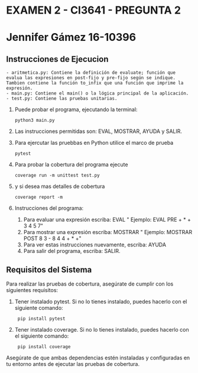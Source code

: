 # EXAMEN 2 - CI3641 - PREGUNTA 2
# Jennifer Gámez 16-10396

## Instrucciones de Ejecucion

    - aritmetica.py: Contiene la definición de evaluate; función que evalua las expresiones en post-fijo y pre-fijo según se indique. Tambien contiene la función to_infix que una función que imprime la expresión.
    - main.py: Contiene el main() o la lógica principal de la aplicación.
    - test.py: Contiene las pruebas unitarias.

1. Puede probar el programa, ejecutando la terminal:

    ``` python3 main.py ```

2. Las instrucciones permitidas son: EVAL, MOSTRAR, AYUDA y SALIR.

3. Para ejercutar las pruebbas en Python utilice el marco de prueba

    ``` pytest  ```

4. Para probar la cobertura del programa ejecute

    ``` coverage run -m unittest test.py ```  

5. y si desea mas detalles de cobertura

    ``` coverage report -m  ```
    
6. Instrucciones del programa:

    1. Para evaluar una expresión escriba: EVAL <orden> <expr>"
    Ejemplo: EVAL PRE + * + 3 4 5 7"
    2. Para mostrar una expresión escriba: MOSTRAR <orden> <expr>"
    Ejemplo: MOSTRAR POST 8 3 - 8 4 4 + * +"
    4. Para ver estas instrucciones nuevamente, escriba: AYUDA
    5. Para salir del programa, escriba: SALIR.

## Requisitos del Sistema

Para realizar las pruebas de cobertura, asegúrate de cumplir con los siguientes requisitos:

1. Tener instalado pytest. Si no lo tienes instalado, puedes hacerlo con el siguiente comando:

    ``` pip install pytest```

2. Tener instalado coverage. Si no lo tienes instalado, puedes hacerlo con el siguiente comando:

    ``` pip install coverage```

Asegúrate de que ambas dependencias estén instaladas y configuradas en tu entorno antes de ejecutar las pruebas de cobertura.
